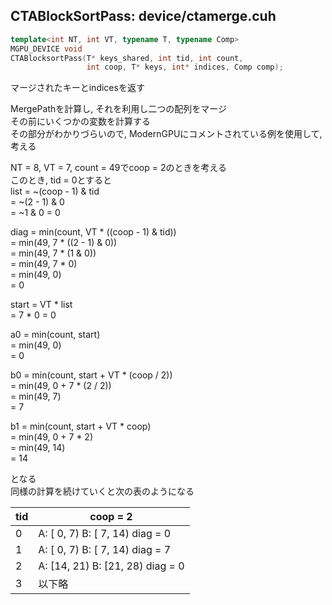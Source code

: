 ## CTABlockSortPass: device/ctamerge.cuh

```C++
template<int NT, int VT, typename T, typename Comp>
MGPU_DEVICE void
CTABlocksortPass(T* keys_shared, int tid, int count,
                 int coop, T* keys, int* indices, Comp comp);
```

マージされたキーとindicesを返す  

MergePathを計算し, それを利用し二つの配列をマージ  
その前にいくつかの変数を計算する  
その部分がわかりづらいので, ModernGPUにコメントされている例を使用して, 考える  

NT = 8, VT = 7, count = 49でcoop = 2のときを考える  
このとき, tid = 0とすると   
list = ~(coop - 1) & tid  
     = ~(2 - 1) & 0  
     = ~1 & 0
     = 0

diag = min(count, VT * ((coop - 1) & tid))  
     = min(49, 7 * ((2 - 1) & 0))  
     = min(49, 7 * (1 & 0))  
     = min(49, 7 * 0)  
     = min(49, 0)  
     = 0  

start = VT * list  
      = 7 * 0
      = 0  

a0 = min(count, start)  
   = min(49, 0)  
   = 0  

b0 = min(count, start + VT * (coop / 2))  
   = min(49, 0 + 7 * (2 / 2))  
   = min(49, 7)  
   = 7  

b1 = min(count, start + VT * coop)  
   = min(49, 0 + 7 * 2)  
   = min(49, 14)  
   = 14  

となる  
同様の計算を続けていくと次の表のようになる

tid | coop = 2                           |
--- | ---------------------------------- |
0   | A: [ 0,  7)   B: [ 7, 14) diag = 0 | 
1   | A: [ 0,  7)   B: [ 7, 14) diag = 7 |
2   | A: [14, 21)   B: [21, 28) diag = 0 |
3   | 以下略                             |
